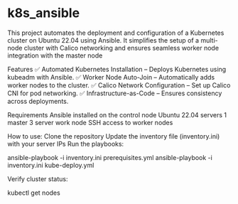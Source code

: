 # k8s_ansible
This project automates the deployment and configuration of a Kubernetes cluster on Ubuntu 22.04 using Ansible. It simplifies the setup of a multi-node cluster with Calico networking and ensures seamless worker node integration with the master node

Features
✅ Automated Kubernetes Installation – Deploys Kubernetes using kubeadm with Ansible.
✅ Worker Node Auto-Join – Automatically adds worker nodes to the cluster.
✅ Calico Network Configuration – Set up Calico CNI for pod networking.
✅ Infrastructure-as-Code – Ensures consistency across deployments.

Requirements
Ansible installed on the control node
Ubuntu 22.04 servers 1 master 3 server work node
SSH access to worker nodes


How to use:
Clone the repository
Update the inventory file (inventory.ini) with your server IPs
Run the playbooks:

ansible-playbook -i inventory.ini prerequisites.yml
ansible-playbook -i inventory.ini kube-deploy.yml

Verify cluster status:

kubectl get nodes



